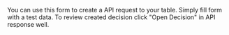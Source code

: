 You can use this form to create a API request to your table. Simply fill form with a test data. To review created decision click "Open Decision" in API response well.
